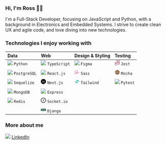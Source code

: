 ### Hi, I'm Ross 👋🏼

I'm a Full-Stack Developer, focusing on JavaScript and Python, with a background in Electronics and Embedded Systems. I strive to create clean UX and agile code, and love diving into new technologies. 

### Technologies I enjoy working with
| Data | Web | Design & Styling | Testing |
| :--- | :--- | :--- | :--- |
| <img width="16px" src="https://cdn.jsdelivr.net/gh/devicons/devicon/icons/python/python-original.svg" />  `Python` | <img width="16px" src="https://cdn.jsdelivr.net/gh/devicons/devicon/icons/typescript/typescript-original.svg" />  `TypeScript` | <img width="16px" src="https://cdn.jsdelivr.net/gh/devicons/devicon/icons/figma/figma-original.svg" />  `Figma`| <img width="16px" src="https://raw.githubusercontent.com/devicons/devicon/2ae2a900d2f041da66e950e4d48052658d850630/icons/jest/jest-plain.svg" /> `Jest` |
| | | |
| <img width="16px" src="https://cdn.jsdelivr.net/gh/devicons/devicon/icons/postgresql/postgresql-original.svg" />  `PostgreSQL` | <img width="16px" src="https://cdn.jsdelivr.net/gh/devicons/devicon/icons/react/react-original.svg" />  `React.js` | <img width="16px" src="https://raw.githubusercontent.com/devicons/devicon/2ae2a900d2f041da66e950e4d48052658d850630/icons/sass/sass-original.svg" />  `Sass` | <img width="16px" src="https://raw.githubusercontent.com/devicons/devicon/2ae2a900d2f041da66e950e4d48052658d850630/icons/mocha/mocha-plain.svg" /> `Mocha` |
| | | |
| <img width="16px" src="https://cdn.jsdelivr.net/gh/devicons/devicon/icons/sequelize/sequelize-original.svg" />  `Sequelize` | <img width="16px" src="https://raw.githubusercontent.com/devicons/devicon/2ae2a900d2f041da66e950e4d48052658d850630/icons/nextjs/nextjs-original.svg" />  `Next.js` | <img width="16px" src="https://raw.githubusercontent.com/devicons/devicon/2ae2a900d2f041da66e950e4d48052658d850630/icons/tailwindcss/tailwindcss-plain.svg" />  `Tailwind` | <img width="16px" src="https://docs.pytest.org/en/7.0.x/_static/pytest_logo_curves.svg" /> `Pytest`
| | | |
| <img width="16px" src="https://cdn.jsdelivr.net/gh/devicons/devicon/icons/mongodb/mongodb-original.svg" />  `MongoDB` | <img width="16px" src="https://cdn.jsdelivr.net/gh/devicons/devicon/icons/express/express-original.svg" />  `Express` |  |
| | | |
| <img width="16px" src="https://cdn.jsdelivr.net/gh/devicons/devicon/icons/redis/redis-original.svg" />  `Redis` | <img width="16px" src="https://raw.githubusercontent.com/devicons/devicon/2ae2a900d2f041da66e950e4d48052658d850630/icons/socketio/socketio-original.svg" />  `Socket.io` | |
| | | |
| | <img width="16px" src="https://raw.githubusercontent.com/devicons/devicon/2ae2a900d2f041da66e950e4d48052658d850630/icons/django/django-original.svg" /> `Django` |

### More about me
<img width="16px" src="https://camo.githubusercontent.com/603c4b5be183feb62c872b2507be983d63148742c5746554777656b5d8d4df4e/68747470733a2f2f63646e2e6a7364656c6976722e6e65742f67682f64657669636f6e732f64657669636f6e2f69636f6e732f6c696e6b6564696e2f6c696e6b6564696e2d6f726967696e616c2e737667" /> [LinkedIn](https://www.linkedin.com/in/rossllewellyn/)

